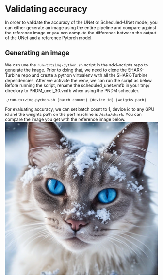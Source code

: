 # Validating accuracy

In order to validate the accuracy of the UNet or Scheduled-UNet model, you can either generate an image using the entire pipeline and compare against the reference image or you can compute the difference between the output of the UNet and a reference Pytorch model.

## Generating an image

We can use the ``run-txt2img-python.sh`` script in the sdxl-scripts repo to generate the image. Prior to doing that, we need to clone the SHARK-Turbine repo and create a python virtualenv with all the SHARK-Turbine dependencies. After we activate the venv, we can run the script as below. Before running the script, rename the scheduled_unet.vmfb in your tmp/ directory to PNDM_unet_30.vmfb when using the PNDM scheduler.
```
./run-txt2img-python.sh [batch coount] [device id] [weigths path]
```
For evaluating accuracy, we can set batch count to 1, device id to any GPU id and the weights path on the perf machine is ```/data/shark```. You can compare the image you get with the reference image below.
![Reference Image](./sdxl_output_2024-06-05_17-52-37_0_0.png)
